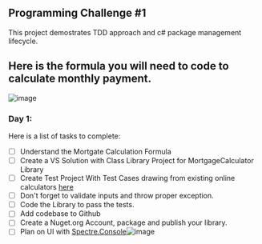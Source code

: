 ## Programming Challenge #1
This project demostrates TDD approach and c# package management lifecycle.

## Here is the formula you will need to code to calculate monthly payment.
![image](https://github.com/user-attachments/assets/863cebfe-0000-4a2a-9950-0609c2cf0127)

### Day 1:
Here is a list of tasks to complete:
- [ ] Understand the Mortgate Calculation Formula
- [ ] Create a VS Solution with Class Library Project for MortgageCalculator Library
- [ ] Create Test Project With Test Cases drawing from existing online calculators [here](https://www.mortgagecalculator.org/)
- [ ] Don't forget to validate inputs and throw proper exception.
- [ ] Code the Library to pass the tests.
- [ ] Add codebase to Github
- [ ] Create a Nuget.org Account, package and publish your library.
- [ ] Plan on UI with [Spectre.Console](https://spectreconsole.net/)![image](https://github.com/user-attachments/assets/1edae853-1e40-4bb5-b2cb-ace39e5fe7ee)
